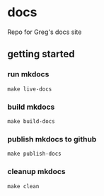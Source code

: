 # docs
Repo for Greg's docs site

## getting started

### run mkdocs
```console
make live-docs
```

### build mkdocs
```console
make build-docs
```

### publish mkdocs to github
```console
make publish-docs
```

### cleanup mkdocs
```console
make clean
```